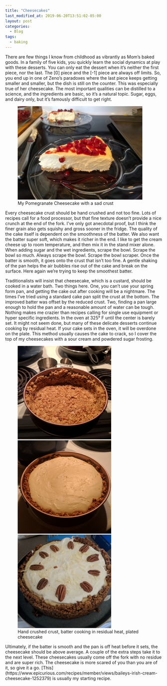 ```yaml
---
title: "Cheesecakes"
last_modified_at: 2019-06-20T13:51:02-05:00
layout: post
categories:
  - Blog
tags:
  - baking
---
```


There are few things I know from childhood as vibrantly as Mom’s baked goods. In a family of five kids, you quickly learn the social dynamics at play with these desserts. You can only eat the dessert when it’s neither the first piece, nor the last. The [0] piece and the [-1] piece are always off limits. So, you end up in one of Zeno’s paradoxes where the last piece keeps getting smaller and smaller, but the dish is still on the counter. 
This was especially true of her cheesecake. The most important qualities can be distilled to a science, and the ingredients are basic, so it’s a natural topic. Sugar, eggs, and dairy only, but it’s famously difficult to get right.
<figure>
	<img src="/assets/images/pom_cake.jpg" style="height:300px">
	<figcaption>My Pomegranate Cheesecake with a sad crust</figcaption>
</figure>

Every cheesecake crust should be hand crushed and not too fine. Lots of recipes call for a food processor, but that fine texture doesn’t provide a nice crunch at the end of the fork. I’ve only got anecdotal proof, but I think the finer grain also gets squishy and gross sooner in the fridge. 
The quality of the cake itself is dependent on the smoothness of the batter. We also want the batter super soft, which makes it richer in the end. I like to get the cream cheese up to room temperature, and then mix it in the stand mixer alone. When adding sugar and the wet ingredients, scrape the bowl. Scrape the bowl so much. Always scrape the bowl. Scrape the bowl scraper. Once the batter is smooth, it goes onto the crust that isn’t too fine. A gentle shaking of the pan helps the air bubbles rise out of the cake and break on the surface. Here again we’re trying to keep the smoothest batter. 

Traditionalists will insist that cheesecake, which is a custard, should be cooked in a water bath. Two things here. One, you can’t use your spring form pan, and getting the cake out after cooking will be a nightmare. The times I’ve tried using a standard cake pan split the crust at the bottom. The improved batter was offset by the reduced crust. Two, finding a pan large enough to hold the pan and a reasonable amount of water can be tough. Nothing makes me crazier than recipes calling for single use equipment or hyper specific ingredients. In the oven at 325° F until the center is barely set. It might not seem done, but many of these delicate desserts continue cooking by residual heat. If your cake sets in the oven, it will be overdone on the plate. This method usually causes the cake to crack, so I cover the top of my cheesecakes with a sour cream and powdered sugar frosting.
<figure class="third">
	<img src="/assets/images/crust.jpg" style="height:300px">
	<img src="/assets/images/batter.jpg" style="height:300px">
	<img src="/assets/images/cheesecake.jpg" style="height:300px">
	<figcaption>Hand crushed crust, batter cooking in residual heat, plated cheesecake</figcaption>
</figure>
Ultimately, if the batter is smooth and the pan is off heat before it sets, the cheesecake should be above average. A couple of the extra steps take it to the next level. These cheesecakes usually come off the fork with no residue and are super rich. The cheesecake is more scared of you than you are of it, so give it a go. [This](https://www.epicurious.com/recipes/member/views/baileys-irish-cream-cheesecake-1252379) is usually my starting recipe. 

